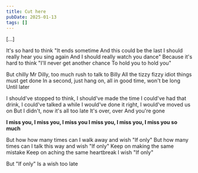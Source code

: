 ```yaml
---
title: Cut here
pubDate: 2025-01-13
tags: []
---
```


[...]

It's so hard to think "It ends sometime
And this could be the last
I should really hear you sing again
And I should really watch you dance"
Because it's hard to think
"I'll never get another chance
To hold you to hold you"

But chilly Mr Dilly, too much rush to talk to Billy
All the tizzy fizzy idiot things must get done
In a second, just hang on, all in good time, won't be long
Until later

I should've stopped to think, I should've made the time
I could've had that drink, I could've talked a while
I would've done it right, I would've moved us on
But I didn't, now it's all too late
It's over, over
And you're gone

**I miss you, I miss you, I miss you
I miss you, I miss you, I miss you so much**

But how how many times can I walk away and wish "If only"
But how many times can I talk this way and wish "If only"
Keep on making the same mistake
Keep on aching the same heartbreak
I wish "If only"

But "If only"
Is a wish too late